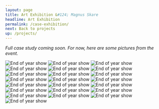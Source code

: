 ```yaml
---
layout: page
title: Art Exhibition &#124; Magnus Skare
headline: Art Exhibition
permalink: /case-exhibition/
next: Back to projects
up: /projects/
---
```


*Full case study coming soon. For now, here are some pictures from the event.*

<div class="gallery">
	<img src="../img/eoys/01.jpg" alt="End of year show">
	<img src="../img/eoys/22.jpg" alt="End of year show" class="big">
	<img src="../img/eoys/16.jpg" alt="End of year show" class="big">
	<img src="../img/eoys/02.jpg" alt="End of year show">
	<img src="../img/eoys/03.jpg" alt="End of year show" class="big">
	<img src="../img/eoys/05.jpg" alt="End of year show" class="big">
	<img src="../img/eoys/06.jpg" alt="End of year show" class="big">
	<img src="../img/eoys/07.jpg" alt="End of year show" class="big">
	<img src="../img/eoys/08.jpg" alt="End of year show" class="big">
	<img src="../img/eoys/09.jpg" alt="End of year show" class="big">
	<img src="../img/eoys/10.jpg" alt="End of year show" class="big">
	<img src="../img/eoys/11.jpg" alt="End of year show" class="big">
	<img src="../img/eoys/12.jpg" alt="End of year show">
	<img src="../img/eoys/21.jpg" alt="End of year show" class="big">
	<img src="../img/eoys/13.jpg" alt="End of year show">
	<img src="../img/eoys/14.jpg" alt="End of year show" class="big">
	<img src="../img/eoys/15.jpg" alt="End of year show" class="big">
	<img src="../img/eoys/17.jpg" alt="End of year show" class="big">
	<img src="../img/eoys/04.jpg" alt="End of year show">
	<img src="../img/eoys/18.jpg" alt="End of year show" class="big">
	<img src="../img/eoys/19.jpg" alt="End of year show" class="big">
	<img src="../img/eoys/20.jpg" alt="End of year show" class="big">
</div>